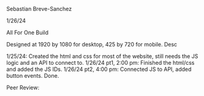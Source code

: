 Sebastian Breve-Sanchez

1/26/24

All For One Build

Designed at 1920 by 1080 for desktop, 425 by 720 for mobile. Desc

1/25/24: Created the html and css for most of the website, still needs the JS logic and an API to connect to. 1/26/24 pt1, 2:00 pm: Finished the html/css and added the JS IDs. 1/26/24 pt2, 4:00 pm: Connected JS to API, added button events. Done.

Peer Review: 